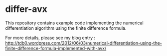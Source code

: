 differ-avx
==========

This repository contains example code implementing the numerical differentiation algorithm using the finite difference formula.

For more details, please see my blog entry : http://tdb0.wordpress.com/2012/06/03/numerical-differentiation-using-the-finite-difference-formula-implemented-with-avx/